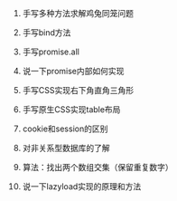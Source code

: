 
1. 手写多种方法求解鸡兔同笼问题

2. 手写bind方法

3. 手写promise.all

4. 说一下promise内部如何实现

5. 手写CSS实现右下角直角三角形

6. 手写原生CSS实现table布局

7. cookie和session的区别

8. 对非关系型数据库的了解

9. 算法：找出两个数组交集（保留重复数字）

10. 说一下lazyload实现的原理和方法

